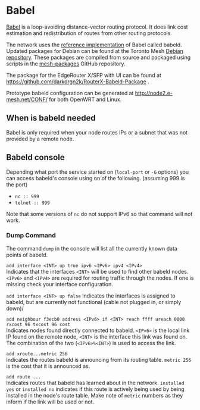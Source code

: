 # Babel

[Babel](https://www.irif.fr/~jch/software/babel/) is a loop-avoiding distance-vector routing protocol. It does link cost estimation and redistribution of routes from other routing protocols. 

The network uses the [reference implementation](https://github.com/jech/babeld) of Babel called babeld. Updated packages for Debian can be found at the Toronto Mesh [Debian repository](https://repo.tomesh.net/repos/apt/debian/pool/main/b/babeld/). These packages are compiled from source and packaged using scripts in the [mesh-packages](https://github.com/tomeshnet/mesh-packages/tree/master/packages/babeld) GitHub repository.

The package for the EdgeRouter X/SFP with UI can be found at https://github.com/darkdrgn2k/RouterX-Babeld-Package .

Prototype babeld configuration can be generated at http://node2.e-mesh.net/CONF/ for both OpenWRT and Linux.

## When is babeld needed

Babel is only required when your node routes IPs or a subnet that was not provided by a remote node.

## Babeld console

Depending what port the service started on (`local-port` or `-G` options) you can access babeld's console using on of the following. (assuming 999 is the port)

- `nc :: 999`
- `telnet :: 999`

Note that some versions of `nc` do not support IPv6 so that command will not work.


### Dump Command

The command `dump` in the console will list all the currently known data points of babeld.

`add interface <INT> up true ipv6 <IPv6> ipv4 <IPv4>`  
Indicates that the interfaces `<INT>` will be used to find other babeld nodes. `<IPv6>` and `<IPv4>` are required for routing traffic through the nodes. If one is missing check your interface configuration.

`add interface <INT> up false`
Indicates the interfaces is assigned to babeld, but are currently not functional (cable not plugged in, or simply down)/

`add neighbour f3ecb0 address <IPv6> if <INT> reach ffff ureach 0000 rxcost 96 txcost 96 cost`  
Indicates nodes found directly connected to babeld. `<IPv6>` is the local link IP found on the remote node,  `<INT>` is the interface this link was found on. The combination of the two (`<IPv6>%<INT>`) is used to access the link.

`add xroute...metric 256`  
Indicates the routes babeld is announcing from its routing table. `metric 256` is the cost that it is announced as.

`add route ...`  
Indicates routes that babeld has learned about in the network. `installed yes` or `installed no` indicates if this route is actively being used by being installed in the node's route table. Make note of `metric` numbers as they inform if the link will be used or not.
